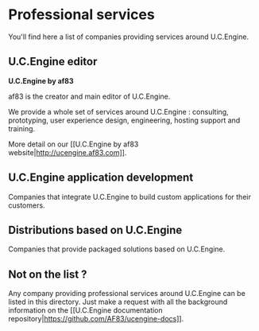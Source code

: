 # Professional services

You'll find here a list of companies providing services around U.C.Engine.

## U.C.Engine editor

**U.C.Engine by af83** 

af83 is the creator and main editor of U.C.Engine.

We provide a whole set of services around U.C.Engine : consulting, prototyping, user experience design, engineering, hosting support and training.

More detail on our [[U.C.Engine by af83 website|http://ucengine.af83.com]].

## U.C.Engine application development

Companies that integrate U.C.Engine to build custom applications for their customers.

## Distributions based on U.C.Engine

Companies that provide packaged solutions based on U.C.Engine.

## Not on the list ?

Any company providing professional services around U.C.Engine can be listed in this directory. Just make a request with all the background information on the [[U.C.Engine documentation repository|https://github.com/AF83/ucengine-docs]].